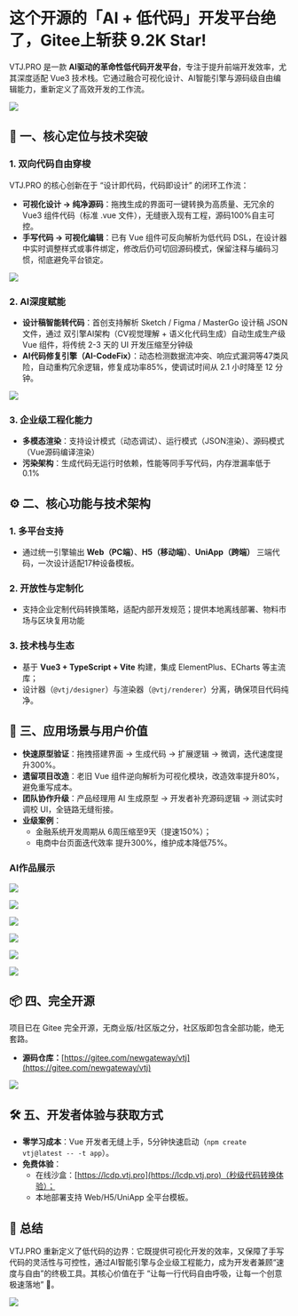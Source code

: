 # 这个开源的「AI + 低代码」开发平台绝了，Gitee上斩获 9.2K Star!

VTJ.PRO 是一款 **AI驱动的革命性低代码开发平台**，专注于提升前端开发效率，尤其深度适配 Vue3 技术栈。它通过融合可视化设计、AI智能引擎与源码级自由编辑能力，重新定义了高效开发的工作流。

![](../assets/news/cover2.png)

## 🚀 一、核心定位与技术突破

### 1. 双向代码自由穿梭

VTJ.PRO 的核心创新在于 “设计即代码，代码即设计” 的闭环工作流：

- **可视化设计 → 纯净源码**：拖拽生成的界面可一键转换为高质量、无冗余的 Vue3 组件代码（标准 .vue 文件），无缝嵌入现有工程，源码100%自主可控。
- **手写代码 → 可视化编辑**：已有 Vue 组件可反向解析为低代码 DSL，在设计器中实时调整样式或事件绑定，修改后仍可切回源码模式，保留注释与编码习惯，彻底避免平台锁定。

![](../assets/news/animation.gif)

### 2. AI深度赋能

- **设计稿智能转代码**：首创支持解析 Sketch / Figma / MasterGo 设计稿 JSON 文件，通过 双引擎AI架构（CV视觉理解 + 语义化代码生成）自动生成生产级 Vue 组件，将传统 2-3 天的 UI 开发压缩至分钟级
- **AI代码修复引擎（AI-CodeFix）**：动态检测数据流冲突、响应式漏洞等47类风险，自动重构冗余逻辑，修复成功率85%，使调试时间从 2.1 小时降至 12 分钟。

![](../assets/news/ai.gif)

### 3. 企业级工程化能力

- **多模态渲染**：支持设计模式（动态调试）、运行模式（JSON渲染）、源码模式（Vue源码编译渲染）
- **污染架构**：生成代码无运行时依赖，性能等同手写代码，内存泄漏率低于 0.1%

## ⚙️ 二、核心功能与技术架构

### 1. 多平台支持

- 通过统一引擎输出 **Web（PC端）**、**H5（移动端）**、**UniApp（跨端）** 三端代码，一次设计适配17种设备模板。

### 2. 开放性与定制化

- 支持企业定制代码转换策略，适配内部开发规范；提供本地离线部署、物料市场与区块复用功能

### 3. 技术栈与生态

- 基于 **Vue3 + TypeScript + Vite** 构建，集成 ElementPlus、ECharts 等主流库；
- 设计器（`@vtj/designer`）与渲染器（`@vtj/renderer`）分离，确保项目代码纯净。

## 💼 三、应用场景与用户价值

- **快速原型验证**：拖拽搭建界面 → 生成代码 → 扩展逻辑 → 微调，迭代速度提升300%。
- **遗留项目改造**：老旧 Vue 组件逆向解析为可视化模块，改造效率提升80%，避免重写成本。
- **团队协作升级**：产品经理用 AI 生成原型 → 开发者补充源码逻辑 → 测试实时调校 UI，全链路无缝衔接。
- **业级案例**：
  - 金融系统开发周期从 6周压缩至9天（提速150%）；
  - 电商中台页面迭代效率 提升300%，维护成本降低75%。

### AI作品展示

![](../assets/news/1.png)

![](../assets/news/2.png)

![](../assets/news/3.png)

![](../assets/news/4.png)

![](../assets/news/5.png)

![](../assets/news/6.png)

## 📦 四、完全开源

项目已在 Gitee 完全开源，无商业版/社区版之分，社区版即包含全部功能，绝无套路。

- **源码仓库：**[https://gitee.com/newgateway/vtj](https://gitee.com/newgateway/vtj)

![](../assets/news/gitee.png)

## 🛠️ 五、开发者体验与获取方式

- **零学习成本**：Vue 开发者无缝上手，5分钟快速启动（`npm create vtj@latest -- -t app`）。
- **免费体验**：
  - 在线沙盒：[https://lcdp.vtj.pro](https://lcdp.vtj.pro)（秒级代码转换体验）；
  - 本地部署支持 Web/H5/UniApp 全平台模板。

## 💎 总结

VTJ.PRO 重新定义了低代码的边界：它既提供可视化开发的效率，又保障了手写代码的灵活性与可控性，通过AI智能引擎与企业级工程能力，成为开发者兼顾“速度与自由”的终极工具。其核心价值在于 “让每一行代码自由呼吸，让每一个创意极速落地” 🌈。

![](../assets/news/cover.png)

